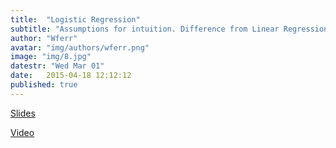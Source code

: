 ```yaml
---
title:  "Logistic Regression"
subtitle: "Assumptions for intuition. Difference from Linear Regression. Logistic Regression assignment due 3/17!!!"
author: "Wferr"
avatar: "img/authors/wferr.png"
image: "img/8.jpg"
datestr: "Wed Mar 01"
date:   2015-04-18 12:12:12
published: true
---
```


[Slides](https://docs.google.com/presentation/d/1Me_75Fj2j9YZM006Hn75m9HAYMNPUJfwtpP0RLTXNIc/edit?usp=sharing)

[Video](https://www.youtube.com/watch?v=AMXNa3-QSLk&feature=youtu.be)

